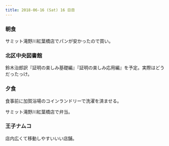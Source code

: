 ```yaml
---
title: 2018-06-16 (Sat) 16 日目
---
```


### 朝食

サミット滝野川紅葉橋店でパンが安かったので買い。

### 北区中央図書館

鈴木治郎訳『証明の楽しみ基礎編』『証明の楽しみ応用編』を予定。実際はどうだったっけ。

### 夕食

食事前に加賀浴場のコインランドリーで洗濯を済ませる。

サミット滝野川紅葉橋店で弁当。

### 王子ナムコ

店内広くて移動しやすいいい店舗。

